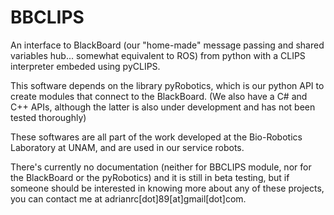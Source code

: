 BBCLIPS
=======

An interface to BlackBoard (our "home-made" message passing and shared variables hub... somewhat equivalent to ROS) from python with a CLIPS interpreter embeded using pyCLIPS.

This software depends on the library pyRobotics, which is our python API to create modules that connect to the BlackBoard.
(We also have a C# and C++ APIs, although the latter is also under development and has not been tested thoroughly)

These softwares are all part of the work developed at the Bio-Robotics Laboratory at UNAM, and are used in our service robots.

There's currently no documentation (neither for BBCLIPS module, nor for the BlackBoard or the pyRobotics) and it is still in beta testing, but if someone should be interested in knowing more about any of these projects, you can contact me at adrianrc[dot]89[at]gmail[dot]com.

